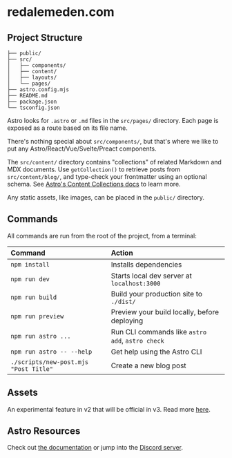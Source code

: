 # redalemeden.com

## Project Structure

```
├── public/
├── src/
│   ├── components/
│   ├── content/
│   ├── layouts/
│   └── pages/
├── astro.config.mjs
├── README.md
├── package.json
└── tsconfig.json
```

Astro looks for `.astro` or `.md` files in the `src/pages/` directory. Each page is exposed as a route based on its file name.

There's nothing special about `src/components/`, but that's where we like to put any Astro/React/Vue/Svelte/Preact components.

The `src/content/` directory contains "collections" of related Markdown and MDX documents. Use `getCollection()` to retrieve posts from `src/content/blog/`, and type-check your frontmatter using an optional schema. See [Astro's Content Collections docs](https://docs.astro.build/en/guides/content-collections/) to learn more.

Any static assets, like images, can be placed in the `public/` directory.

## Commands

All commands are run from the root of the project, from a terminal:

| Command                               | Action                                           |
| :------------------------------------ | :----------------------------------------------- |
| `npm install`                         | Installs dependencies                            |
| `npm run dev`                         | Starts local dev server at `localhost:3000`      |
| `npm run build`                       | Build your production site to `./dist/`          |
| `npm run preview`                     | Preview your build locally, before deploying     |
| `npm run astro ...`                   | Run CLI commands like `astro add`, `astro check` |
| `npm run astro -- --help`             | Get help using the Astro CLI                     |
| `./scripts/new-post.mjs "Post Title"` | Create a new blog post                           |

## Assets

An experimental feature in v2 that will be official in v3. Read more [here](https://docs.astro.build/en/guides/assets/).

## Astro Resources

Check out [the documentation](https://docs.astro.build) or jump into the [Discord server](https://astro.build/chat).
